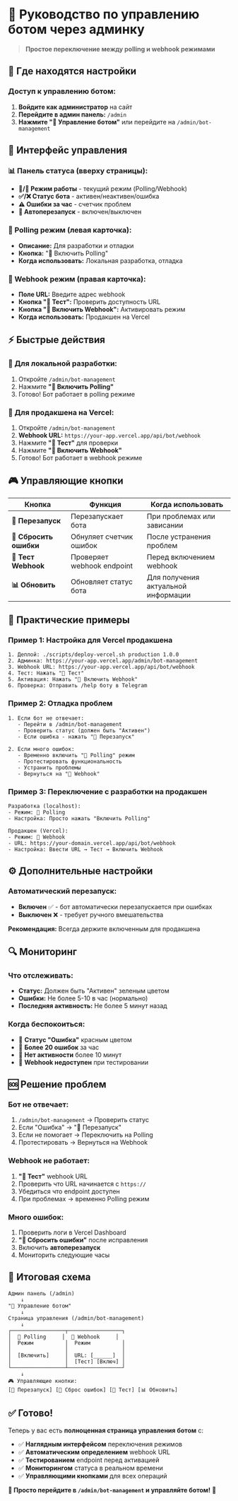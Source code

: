 # 🤖 Руководство по управлению ботом через админку

> **Простое переключение между polling и webhook режимами**

## 🎯 Где находятся настройки

### **Доступ к управлению ботом:**
1. **Войдите как администратор** на сайт
2. **Перейдите в админ панель:** `/admin`
3. **Нажмите "🤖 Управление ботом"** или перейдите на `/admin/bot-management`

## 🔧 Интерфейс управления

### **📊 Панель статуса (вверху страницы):**
- **🔄/🔗 Режим работы** - текущий режим (Polling/Webhook)
- **✅/❌ Статус бота** - активен/неактивен/ошибка
- **⚠️ Ошибки за час** - счетчик проблем
- **🔄 Автоперезапуск** - включен/выключен

### **🔄 Polling режим (левая карточка):**
- **Описание:** Для разработки и отладки
- **Кнопка:** "🔄 Включить Polling"
- **Когда использовать:** Локальная разработка, отладка

### **🔗 Webhook режим (правая карточка):**
- **Поле URL:** Введите адрес webhook
- **Кнопка "🧪 Тест":** Проверить доступность URL
- **Кнопка "🔗 Включить Webhook":** Активировать режим
- **Когда использовать:** Продакшен на Vercel

## ⚡ Быстрые действия

### **🔄 Для локальной разработки:**
1. Откройте `/admin/bot-management`
2. Нажмите **"🔄 Включить Polling"**
3. Готово! Бот работает в polling режиме

### **🔗 Для продакшена на Vercel:**
1. Откройте `/admin/bot-management`
2. **Webhook URL:** `https://your-app.vercel.app/api/bot/webhook`
3. Нажмите **"🧪 Тест"** для проверки
4. Нажмите **"🔗 Включить Webhook"**
5. Готово! Бот работает в webhook режиме

## 🎮 Управляющие кнопки

| Кнопка | Функция | Когда использовать |
|--------|---------|-------------------|
| **🔄 Перезапуск** | Перезапускает бота | При проблемах или зависании |
| **🧹 Сбросить ошибки** | Обнуляет счетчик ошибок | После устранения проблем |
| **🧪 Тест Webhook** | Проверяет webhook endpoint | Перед включением webhook |
| **📊 Обновить** | Обновляет статус бота | Для получения актуальной информации |

## 🎯 Практические примеры

### **Пример 1: Настройка для Vercel продакшена**

```
1. Деплой: ./scripts/deploy-vercel.sh production 1.0.0
2. Админка: https://your-app.vercel.app/admin/bot-management
3. Webhook URL: https://your-app.vercel.app/api/bot/webhook
4. Тест: Нажать "🧪 Тест"
5. Активация: Нажать "🔗 Включить Webhook"
6. Проверка: Отправить /help боту в Telegram
```

### **Пример 2: Отладка проблем**

```
1. Если бот не отвечает:
   - Перейти в /admin/bot-management
   - Проверить статус (должен быть "Активен")
   - Если ошибка - нажать "🔄 Перезапуск"

2. Если много ошибок:
   - Временно включить "🔄 Polling" режим
   - Протестировать функциональность
   - Устранить проблемы
   - Вернуться на "🔗 Webhook"
```

### **Пример 3: Переключение с разработки на продакшен**

```
Разработка (localhost):
- Режим: 🔄 Polling
- Настройка: Просто нажать "Включить Polling"

Продакшен (Vercel):
- Режим: 🔗 Webhook  
- URL: https://your-domain.vercel.app/api/bot/webhook
- Настройка: Ввести URL → Тест → Включить Webhook
```

## ⚙️ Дополнительные настройки

### **Автоматический перезапуск:**
- **Включен** ✅ - бот автоматически перезапускается при ошибках
- **Выключен** ❌ - требует ручного вмешательства

**Рекомендация:** Всегда держите включенным для продакшена

## 🔍 Мониторинг

### **Что отслеживать:**
- **Статус:** Должен быть "Активен" зеленым цветом
- **Ошибки:** Не более 5-10 в час (нормально)
- **Последняя активность:** Не более 5 минут назад

### **Когда беспокоиться:**
- 🚨 **Статус "Ошибка"** красным цветом
- 🚨 **Более 20 ошибок** за час  
- 🚨 **Нет активности** более 10 минут
- 🚨 **Webhook недоступен** при тестировании

## 🆘 Решение проблем

### **Бот не отвечает:**
1. `/admin/bot-management` → Проверить статус
2. Если "Ошибка" → "🔄 Перезапуск"
3. Если не помогает → Переключить на Polling
4. Протестировать → Вернуться на Webhook

### **Webhook не работает:**
1. **"🧪 Тест"** webhook URL
2. Проверить что URL начинается с `https://`
3. Убедиться что endpoint доступен
4. При проблемах → временно Polling режим

### **Много ошибок:**
1. Проверить логи в Vercel Dashboard
2. **"🧹 Сбросить ошибки"** после исправления
3. Включить **автоперезапуск**
4. Мониторить следующие часы

## 🎯 Итоговая схема

```
Админ панель (/admin)
    ↓
"🤖 Управление ботом"  
    ↓
Страница управления (/admin/bot-management)
    ↓
┌─────────────────┬─────────────────┐
│  🔄 Polling     │  🔗 Webhook     │
│  Режим          │  Режим          │
│                 │                 │
│  [Включить]     │  URL: [______]  │
│                 │  [Тест] [Включ] │
└─────────────────┴─────────────────┘
    ↓
🎮 Управляющие кнопки:
[🔄 Перезапуск] [🧹 Сброс ошибок] [🧪 Тест] [📊 Обновить]
```

## ✅ Готово!

Теперь у вас есть **полноценная страница управления ботом** с:
- ✅ **Наглядным интерфейсом** переключения режимов
- ✅ **Автоматическим определением** webhook URL
- ✅ **Тестированием** endpoint перед активацией
- ✅ **Мониторингом** статуса в реальном времени
- ✅ **Управляющими кнопками** для всех операций

**🚀 Просто перейдите в `/admin/bot-management` и управляйте ботом!** 🤖

